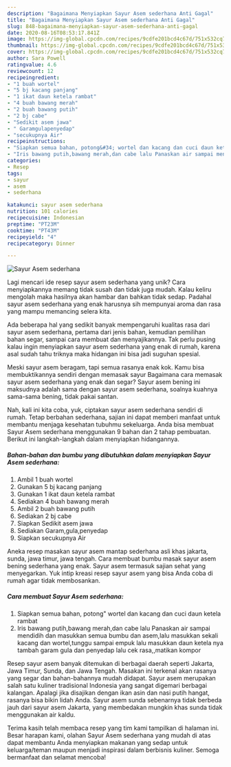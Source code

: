 ```yaml
---
description: "Bagaimana Menyiapkan Sayur Asem sederhana Anti Gagal"
title: "Bagaimana Menyiapkan Sayur Asem sederhana Anti Gagal"
slug: 848-bagaimana-menyiapkan-sayur-asem-sederhana-anti-gagal
date: 2020-08-16T08:53:17.841Z
image: https://img-global.cpcdn.com/recipes/9cdfe201bcd4c67d/751x532cq70/sayur-asem-sederhana-foto-resep-utama.jpg
thumbnail: https://img-global.cpcdn.com/recipes/9cdfe201bcd4c67d/751x532cq70/sayur-asem-sederhana-foto-resep-utama.jpg
cover: https://img-global.cpcdn.com/recipes/9cdfe201bcd4c67d/751x532cq70/sayur-asem-sederhana-foto-resep-utama.jpg
author: Sara Powell
ratingvalue: 4.6
reviewcount: 12
recipeingredient:
- "1 buah wortel"
- "5 bj kacang panjang"
- "1 ikat daun ketela rambat"
- "4 buah bawang merah"
- "2 buah bawang putih"
- "2 bj cabe"
- "Sedikit asem jawa"
- " Garamgulapenyedap"
- "secukupnya Air"
recipeinstructions:
- "Siapkan semua bahan, potong&#34; wortel dan kacang dan cuci daun ketela rambat"
- "Iris bawang putih,bawang merah,dan cabe lalu Panaskan air sampai mendidih dan masukkan semua bumbu dan asem,lalu masukkan sekali kacang dan wortel,tunggu sampai empuk lalu masukkan daun ketela nya tambah garam gula dan penyedap lalu cek rasa,,matikan kompor"
categories:
- Resep
tags:
- sayur
- asem
- sederhana

katakunci: sayur asem sederhana 
nutrition: 101 calories
recipecuisine: Indonesian
preptime: "PT23M"
cooktime: "PT43M"
recipeyield: "4"
recipecategory: Dinner

---
```



![Sayur Asem sederhana](https://img-global.cpcdn.com/recipes/9cdfe201bcd4c67d/751x532cq70/sayur-asem-sederhana-foto-resep-utama.jpg)

Lagi mencari ide resep sayur asem sederhana yang unik? Cara menyiapkannya memang tidak susah dan tidak juga mudah. Kalau keliru mengolah maka hasilnya akan hambar dan bahkan tidak sedap. Padahal sayur asem sederhana yang enak harusnya sih mempunyai aroma dan rasa yang mampu memancing selera kita.

Ada beberapa hal yang sedikit banyak mempengaruhi kualitas rasa dari sayur asem sederhana, pertama dari jenis bahan, kemudian pemilihan bahan segar, sampai cara membuat dan menyajikannya. Tak perlu pusing kalau ingin menyiapkan sayur asem sederhana yang enak di rumah, karena asal sudah tahu triknya maka hidangan ini bisa jadi suguhan spesial.

Meski sayur asem beragam, tapi semua rasanya enak kok. Kamu bisa membuktikannya sendiri dengan memasak sayur Bagaimana cara memasak sayur asem sederhana yang enak dan segar? Sayur asem bening ini maksudnya adalah sama dengan sayur asem sederhana, soalnya kuahnya sama-sama bening, tidak pakai santan.


Nah, kali ini kita coba, yuk, ciptakan sayur asem sederhana sendiri di rumah. Tetap berbahan sederhana, sajian ini dapat memberi manfaat untuk membantu menjaga kesehatan tubuhmu sekeluarga. Anda bisa membuat Sayur Asem sederhana menggunakan 9 bahan dan 2 tahap pembuatan. Berikut ini langkah-langkah dalam menyiapkan hidangannya.

<!--inarticleads1-->

##### Bahan-bahan dan bumbu yang dibutuhkan dalam menyiapkan Sayur Asem sederhana:

1. Ambil 1 buah wortel
1. Gunakan 5 bj kacang panjang
1. Gunakan 1 ikat daun ketela rambat
1. Sediakan 4 buah bawang merah
1. Ambil 2 buah bawang putih
1. Sediakan 2 bj cabe
1. Siapkan Sedikit asem jawa
1. Sediakan  Garam,gula,penyedap
1. Siapkan secukupnya Air


Aneka resep masakan sayur asem mantap sederhana asli khas jakarta, sunda, jawa timur, jawa tengah. Cara membuat bumbu masak sayur asem bening sederhana yang enak. Sayur asem termasuk sajian sehat yang menyegarkan. Yuk intip kreasi resep sayur asem yang bisa Anda coba di rumah agar tidak membosankan. 

<!--inarticleads2-->

##### Cara membuat Sayur Asem sederhana:

1. Siapkan semua bahan, potong&#34; wortel dan kacang dan cuci daun ketela rambat
1. Iris bawang putih,bawang merah,dan cabe lalu Panaskan air sampai mendidih dan masukkan semua bumbu dan asem,lalu masukkan sekali kacang dan wortel,tunggu sampai empuk lalu masukkan daun ketela nya tambah garam gula dan penyedap lalu cek rasa,,matikan kompor


Resep sayur asem banyak ditemukan di berbagai daerah seperti Jakarta, Jawa Timur, Sunda, dan Jawa Tengah. Masakan ini terkenal akan rasanya yang segar dan bahan-bahannya mudah didapat. Sayur asem merupakan salah satu kuliner tradisional Indonesia yang sangat digemari berbagai kalangan. Apalagi jika disajikan dengan ikan asin dan nasi putih hangat, rasanya bisa bikin lidah Anda. Sayur asem sunda sebenarnya tidak berbeda jauh dari sayur asem Jakarta, yang membedakan mungkin khas sunda tidak menggunakan air kaldu. 

Terima kasih telah membaca resep yang tim kami tampilkan di halaman ini. Besar harapan kami, olahan Sayur Asem sederhana yang mudah di atas dapat membantu Anda menyiapkan makanan yang sedap untuk keluarga/teman maupun menjadi inspirasi dalam berbisnis kuliner. Semoga bermanfaat dan selamat mencoba!
